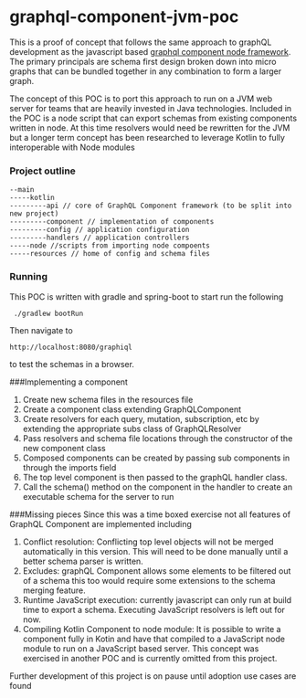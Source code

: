 # graphql-component-jvm-poc

This is a proof of concept that follows the same approach to graphQL
development as the javascript based [graphql component node framework](https://github.com/ExpediaGroup/graphql-component).
The primary principals are schema first design broken down into micro graphs that
can be bundled together in any combination to form a larger graph.

The concept of this POC is to port this approach to run on a JVM web server for teams that
are heavily invested in Java technologies.  Included in the POC
is a node script that can export schemas from existing components written in node.  At
this time resolvers would need be rewritten for the JVM but a longer term concept has
been researched to leverage Kotlin to fully interoperable with Node modules

### Project outline

```
--main
-----kotlin
---------api // core of GraphQL Component framework (to be split into new project)
---------component // implementation of components
---------config // application configuration
---------handlers // application controllers
-----node //scripts from importing node compoents
-----resources // home of config and schema files
```

### Running 
This POC is written with gradle and spring-boot to start run the following

```
 ./gradlew bootRun
```

Then navigate to 
```
http://localhost:8080/graphiql
```
to test the schemas in a browser.

###Implementing a component 

1. Create new schema files in the resources file
2. Create a component class extending GraphQLComponent
3. Create resolvers for each query, mutation, subscription, etc by extending the appropriate subs class of GraphQLResolver
4. Pass resolvers and schema file locations through the constructor of the new component class
5. Composed components can be created by passing sub components in through the imports field
6. The top level component is then passed to the graphQL handler class.  
7. Call the schema() method on the component in the handler to create an executable schema for the 
server to run

###Missing pieces
Since this was a time boxed exercise not all features of GraphQL Component are implemented including
1. Conflict resolution: Conflicting top level objects will not be merged automatically in this version.
This will need to be done manually until a better schema parser is written.
2. Excludes: graphQL Component allows some elements to be filtered out of a schema 
this too would require some extensions to the schema merging feature.
3. Runtime JavaScript execution: currently javascript can only run at build time to export a schema.
Executing JavaScript resolvers is left out for now.
4. Compiling Kotlin Component to node module:  It is possible to write a component fully
in Kotin and have that compiled to a JavaScript node module to run on a JavaScript based server. 
 This concept was exercised in another POC and is currently omitted from this project.
 
Further development of this project is on pause until adoption use cases are found